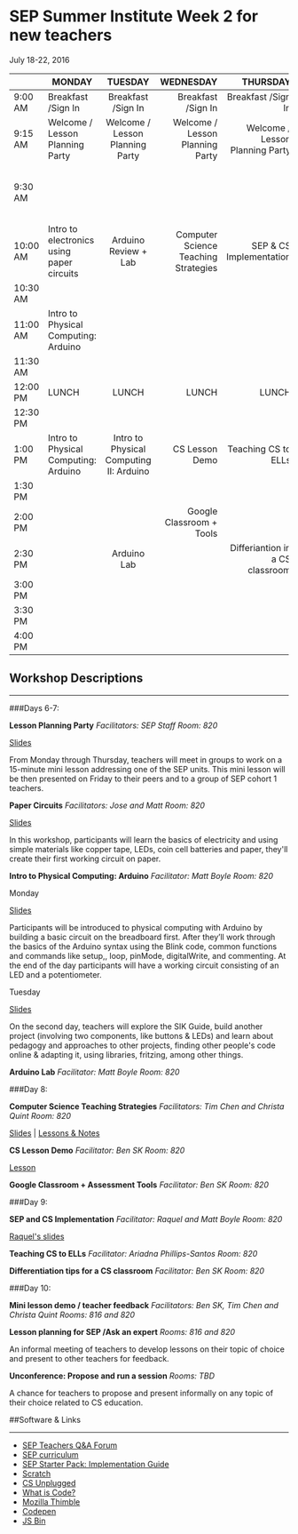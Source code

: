# SEP Summer Institute Week 2 for new teachers
July 18-22, 2016


|| MONDAY  | TUESDAY        | WEDNESDAY | THURSDAY| FRIDAY
| ------| ------------- |:-------------:| -----:|-----:|-----:|
| 9:00 AM |Breakfast /Sign In|Breakfast /Sign In|Breakfast /Sign In|Breakfast /Sign In|Breakfast /Sign In
9:15 AM |Welcome / Lesson Planning Party |Welcome / Lesson Planning Party|Welcome / Lesson Planning Party|Welcome / Lesson Planning Party|Welcome|
9:30 AM ||||| Mini lesson demo + feedback session
10:00 AM | Intro to electronics using paper circuits|Arduino Review + Lab|Computer Science Teaching Strategies|SEP & CS Implementation|
10:30 AM| 
11:00 AM | Intro to Physical Computing: Arduino
11:30 AM |
12:00 PM |LUNCH|LUNCH|LUNCH|LUNCH|LUNCH|
12:30 PM |
1:00 PM |Intro to Physical Computing: Arduino|Intro to Physical Computing II: Arduino|CS Lesson Demo|Teaching CS to ELLs|Lesson planning / Ask an expert|
1:30 PM |
2:00 PM |||Google Classroom + Tools|
2:30 PM ||Arduino Lab||Differiantion in a CS classroom|
3:00 PM |
3:30 PM |
4:00 PM  |

## Workshop Descriptions
***
###Days 6-7:

**Lesson Planning Party**
*Facilitators: SEP Staff*
*Room: 820*

[Slides](https://docs.google.com/a/strongschools.nyc/presentation/d/1yk3502TXoVDZK5kXIIkBHR-VRl6cRPjX-cAUIEGkN0o/edit?usp=sharing)

From Monday through Thursday, teachers will meet in groups to work on a 15-minute mini lesson addressing one of the SEP units. This mini lesson will be then presented on Friday to their peers and to a group of SEP cohort 1 teachers.

**Paper Circuits**
*Facilitators: Jose and Matt*
*Room: 820*

[Slides](https://docs.google.com/a/strongschools.nyc/presentation/d/1NQ2Di4PVGhurg-o_UjsZzBrJooxAwAe_RqKR8mFqk64/edit?usp=sharing)

In this workshop, participants will learn the basics of electricity and using simple materials like copper tape, LEDs, coin cell batteries and paper, they'll create their first working circuit on paper.

**Intro to Physical Computing: Arduino**
*Facilitator: Matt Boyle*
*Room: 820*

Monday

[Slides](https://docs.google.com/a/strongschools.nyc/presentation/d/1gvT0b6IUNgIi6CRoDJzTAxkIEPkWZ0V3i54fBuDlNlo/edit?usp=sharing)

Participants will be introduced to physical computing with Arduino by building a basic circuit on the breadboard first. After they’ll work through the basics of the Arduino syntax using the Blink code, common functions and commands like setup,, loop, pinMode, digitalWrite, and commenting. At the end of the day participants will have a working circuit consisting of an LED and a potentiometer. 

Tuesday

[Slides](https://docs.google.com/a/strongschools.nyc/presentation/d/1gvT0b6IUNgIi6CRoDJzTAxkIEPkWZ0V3i54fBuDlNlo/edit?usp=sharing)

On the second day, teachers will explore the SIK Guide, build another project (involving two components, like buttons & LEDs) and learn about pedagogy and approaches to other projects, finding other people's code online & adapting it, using libraries, fritzing, among other things.


**Arduino Lab**
*Facilitator: Matt Boyle*
*Room: 820*

###Day 8:

**Computer Science Teaching Strategies**
*Facilitators: Tim Chen and Christa Quint*
*Room: 820*

[Slides](https://docs.google.com/presentation/d/1m_8YLyD8fjcSs3GkYKaMAU5qVKyMtWCd-AWwGaerUN0/edit?usp=sharing) | [Lessons & Notes](https://drive.google.com/a/strongschools.nyc/folderview?id=0B3omYkYPfQ0yZFZYWDFVNEg0Nmc&usp=sharing)


**CS Lesson Demo**
*Facilitator: Ben SK*
*Room: 820*

[Lesson](https://docs.google.com/presentation/d/1GIksaQMp1V_CxZcZNW-7UU7KyTQPi84E-YWggYOqxWY/edit?usp=sharing)

**Google Classroom + Assessment Tools**
*Facilitator: Ben SK*
*Room: 820*

###Day 9:

**SEP and CS Implementation**
*Facilitator: Raquel and Matt Boyle*
*Room: 820*

[Raquel's slides](https://docs.google.com/presentation/d/1I5Kx_HbvBqQXNRU6pAaKX1R3OgbI7fQ6t5MMS64tnr0/edit?usp=sharing)

**Teaching CS to ELLs**
*Facilitator: Ariadna Phillips-Santos*
*Room: 820*

**Differentiation tips for a CS classroom**
*Facilitator: Ben SK*
*Room: 820*

###Day 10:

**Mini lesson demo / teacher feedback**
*Facilitators: Ben SK, Tim Chen and Christa Quint*
*Rooms: 816 and 820*

**Lesson planning for SEP /Ask an expert**
*Rooms: 816 and 820*

An informal meeting of teachers to develop lessons on their topic of choice and present to other teachers for feedback.

**Unconference: Propose and run a session**
*Rooms: TBD*

A chance for teachers to propose and present informally on any topic of their choice related to CS education.

##Software & Links
***
*   [SEP Teachers Q&A Forum](http://tinyurl.com/septeachers)
*   [SEP curriculum](https://drive.google.com/open?id=0B8D2ft9M8qQCamQwZGpJMEU2TEk)
*   [SEP Starter Pack: Implementation Guide](https://drive.google.com/a/strongschools.nyc/file/d/0B1tN9SuyE6fxOHJOZkxsYURPRHc/view)
*   [Scratch](https://scratch.mit.edu/)
*   [CS Unplugged](http://csunplugged.org/)
*   [What is Code?](https://www.bloomberg.com/graphics/2015-paul-ford-what-is-code/)
*   [Mozilla Thimble](https://thimble.mozilla.org/en-US/)
*   [Codepen](http://codepen.io/)
*   [JS Bin](https://jsbin.com/?html,output)
